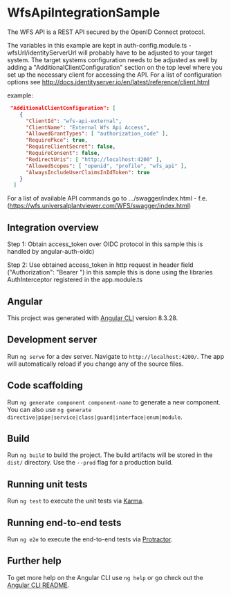# WfsApiIntegrationSample

The WFS API is a REST API secured by the OpenID Connect protocol.

The variables in this example are kept in auth-config.module.ts - wfsUrl/identityServerUrl will probably have to be adjusted to your target system.
The target systems configuration needs to be adjusted as well by adding a "AdditionalClientConfiguration" section on the top level where you set up the necessary client for accessing the API.
For a list of configuration options see http://docs.identityserver.io/en/latest/reference/client.html 

example:

```json
 "AdditionalClientConfiguration": [
    {
      "ClientId": "wfs-api-external",
      "ClientName": "External Wfs Api Access",
      "AllowedGrantTypes": [ "authorization_code" ],
      "RequirePkce": true,
      "RequireClientSecret": false,
      "RequireConsent": false,
      "RedirectUris": [ "http://localhost:4200" ],
      "AllowedScopes": [ "openid", "profile", "wfs_api" ],
      "AlwaysIncludeUserClaimsInIdToken": true
    }
  ]
```

For a list of available API commands go to .../swagger/index.html - f.e. (https://wfs.universalplantviewer.com/WFS/swagger/index.html)

## Integration overview

Step 1: Obtain access_token over OIDC protocol
in this sample this is handled by angular-auth-oidc)

Step 2: Use obtained access_token in http request in header field ("Authorization": "Bearer <token>")
in this sample this is done using the libraries AuthInterceptor registered in the app.module.ts

## Angular

This project was generated with [Angular CLI](https://github.com/angular/angular-cli) version 8.3.28.

## Development server

Run `ng serve` for a dev server. Navigate to `http://localhost:4200/`. The app will automatically reload if you change any of the source files.

## Code scaffolding

Run `ng generate component component-name` to generate a new component. You can also use `ng generate directive|pipe|service|class|guard|interface|enum|module`.

## Build

Run `ng build` to build the project. The build artifacts will be stored in the `dist/` directory. Use the `--prod` flag for a production build.

## Running unit tests

Run `ng test` to execute the unit tests via [Karma](https://karma-runner.github.io).

## Running end-to-end tests

Run `ng e2e` to execute the end-to-end tests via [Protractor](http://www.protractortest.org/).

## Further help

To get more help on the Angular CLI use `ng help` or go check out the [Angular CLI README](https://github.com/angular/angular-cli/blob/master/README.md).


